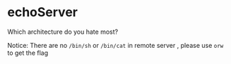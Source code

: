 # echoServer

Which architecture do you hate most?


Notice: There are no `/bin/sh` or `/bin/cat` in remote server , please use `orw` to get the flag

